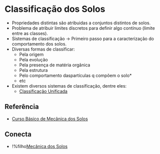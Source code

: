 # Classificação dos Solos

 - Propriedades distintas são atribuidas a conjuntos distintos de solos.
 - Problema de atribuir limites discretos para definir algo contínuo (limite entre as classes).
 - Sistemas de classificação -> Primeiro passo para a caracterização do comportamento dos solos.
 - Diversas formas de classificar:
     - Pela origem
     - Pela evolução
     - Pela presença de matéria orgânica
     - Pela estrutura
     - Pelo comportamento daspartículas q compõem o solo*
     - etc
 - Existem diversos sistemas de classificação, dentre eles:
     - [Classificação Unificada](classificacao_unificada_de_solos.md)

## Referência

 - [Curso Básico de Mecânica dos Solos](curso_basico_de_mecanica_dos_solos.md)

## Conecta

 - !%filho[Mecânica dos Solos](mecanica_dos_solos.md) 